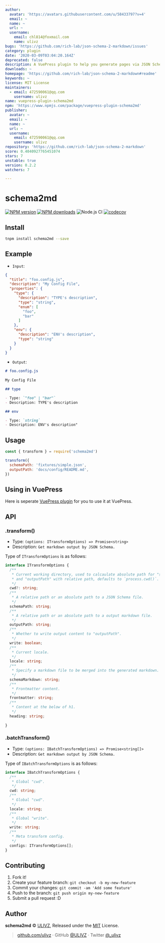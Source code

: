 ```yaml
---
author:
  avatar: 'https://avatars.githubusercontent.com/u/58433797?v=4'
  email: ~
  name: ~
  url: ~
  username:
    email: chl814@foxmail.com
    name: ulivz
bugs: 'https://github.com/rich-lab/json-schema-2-markdown/issues'
category: plugin
date: '2020-03-09T03:04:20.164Z'
deprecated: false
description: A VuePress plugin to help you generate pages via JSON Schema (HMR Support).
downloads: ~
homepage: 'https://github.com/rich-lab/json-schema-2-markdown#readme'
keywords: ~
license: MIT License
maintainers:
  - email: 472590061@qq.com
    username: ulivz
name: vuepress-plugin-schema2md
npm: 'https://www.npmjs.com/package/vuepress-plugin-schema2md'
publisher:
  avatar: ~
  email: ~
  name: ~
  url: ~
  username:
    email: 472590061@qq.com
    username: ulivz
repository: 'https://github.com/rich-lab/json-schema-2-markdown'
score: 0.4040927765451074
stars: 7
unstable: true
version: 0.2.2
watchers: 7

---
```


# schema2md

[![NPM version](https://img.shields.io/npm/v/schema2md.svg?style=flat)](https://npmjs.com/package/schema2md) [![NPM downloads](https://img.shields.io/npm/dm/schema2md.svg?style=flat)](https://npmjs.com/package/schema2md) ![Node.js CI](https://github.com/rich-lab/schema2md/workflows/Node.js%20CI/badge.svg) [![codecov](https://codecov.io/gh/rich-lab/schema2md/branch/master/graph/badge.svg)](https://codecov.io/gh/rich-lab/schema2md)

## Install

```bash
tnpm install schema2md --save
```

## Example

- `Input`: 

```json
{
  "title": "foo.config.js",
  "description": "My Config File",
  "properties": {
    "type": {
      "description": "TYPE's description",
      "type": "string",
      "enum": [
        "foo",
        "bar"
      ]
    },
    "env": {
      "description": "ENV's description",
      "type": "string"
    }
  }
}
```

- `Output`:

```md
# foo.config.js
 
My Config File

## type

- Type: `"foo" | "bar"`
- Description: TYPE's description

## env

- Type: `string`
- Description: ENV's description"
```

## Usage

```js
const { transform } = require('schema2md')

transform({
  schemaPath: 'fixtures/simple.json',
  outputPath: 'docs/config/README.md',
})
```

## Using in VuePress

Here is seperate [VuePress plugin](https://github.com/vuepressjs/vuepress-plugin-schema2md) for you to use it at VuePress.

## API

### .transform()

- Type: `(options: ITransformOptions) => Promise<string>`
- Description: `Get markdown output by JSON Schema.`

Type of `ITransformOptions` is as follows:

```typescript
interface ITransformOptions {
  /**
   * Current working directory, used to calcaulate absolute path for "schemaPath"
   * and "outputPath" with relative path, defaults to `process.cwd()`.
   */
  cwd?: string;
  /**
   * A relative path or an absolute path to a JSON Schema file. 
   */
  schemaPath: string;
  /**
   * A relative path or an absolute path to a output markdown file.
   */
  outputPath: string;
  /**
   * Whether to write output content to "outputPath".
   */
  write: boolean;
  /**
   * Current locale.
   */
  locale: string;
  /**
   * Specify a markdown file to be merged into the generated markdown.
   */
  schemaMarkdown: string;
  /**
   * Frontmatter content.
   */
  frontmatter: string;
  /**
   * Content at the below of h1.
   */
  heading: string;
  
}
```

### .batchTransform()

- Type: `(options: IBatchTransformOptions) => Promise<string[]>`
- Description: `Get markdown output by JSON Schema.`

Type of `IBatchTransformOptions` is as follows:

```typescript
interface IBatchTransformOptions {
  /**
   * Global "cwd".
   */
  cwd: string;
  /**
   * Global "cwd".
   */
  locale: string;
  /**
   * Global "write".
   */
  write: string;
  /**
   * Meta transform config.
   */
  configs: ITransformOptions[];
}
```

## Contributing

1. Fork it!
2. Create your feature branch: `git checkout -b my-new-feature`
3. Commit your changes: `git commit -am 'Add some feature'`
4. Push to the branch: `git push origin my-new-feature`
5. Submit a pull request :D


## Author

**schema2md** © [ULIVZ](https://github.com/ulivz), Released under the [MIT](./LICENSE) License.<br>


> [github.com/ulivz](https://github.com/ulivz) · GitHub [@ULIVZ](https://github.com/ulivz) · Twitter [@_ulivz](https://twitter.com/_ulivz)


